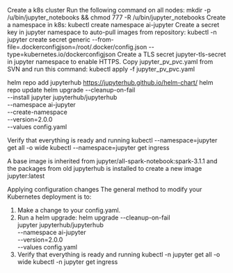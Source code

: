Create a k8s cluster 
Run the following command on all nodes:
mkdir -p /u/bin/jupyter_notebooks && chmod 777 -R /u/bin/jupyter_notebooks
Create a namespace in k8s:
kubectl create namespace ai-jupyter
Create a secret key in jupyter namespace to auto-pull images from repository:
kubectl -n jupyter create secret generic <key> --from-file=.dockerconfigjson=/root/.docker/config.json --type=kubernetes.io/dockerconfigjson
Create a TLS secret jupyter-tls-secret in jupyter namespace to enable HTTPS.
Copy jupyter_pv_pvc.yaml from SVN and run this command:
kubectl apply -f jupyter_pv_pvc.yaml

helm repo add jupyterhub https://jupyterhub.github.io/helm-chart/
helm repo update
helm upgrade --cleanup-on-fail \
  --install jupyter jupyterhub/jupyterhub \
  --namespace ai-jupyter \
  --create-namespace \
  --version=2.0.0 \
  --values config.yaml


Verify that everything is ready and running
kubectl --namespace=jupyter get all -o wide
kubectl --namespace=jupyter get ingress

A base image is inherited from jupyter/all-spark-notebook:spark-3.1.1 and 
the packages from old jupyterhub is installed to create a new image jupyter:latest

Applying configuration changes
The general method to modify your Kubernetes deployment is to:
1.	Make a change to your config.yaml.
2.	Run a helm upgrade:
helm upgrade --cleanup-on-fail \
   jupyter jupyterhub/jupyterhub \
  --namespace ai-jupyter \
  --version=2.0.0 \
  --values config.yaml
3.	Verify that everything is ready and running
kubectl -n jupyter get all -o wide
kubectl -n jupyter get ingress
